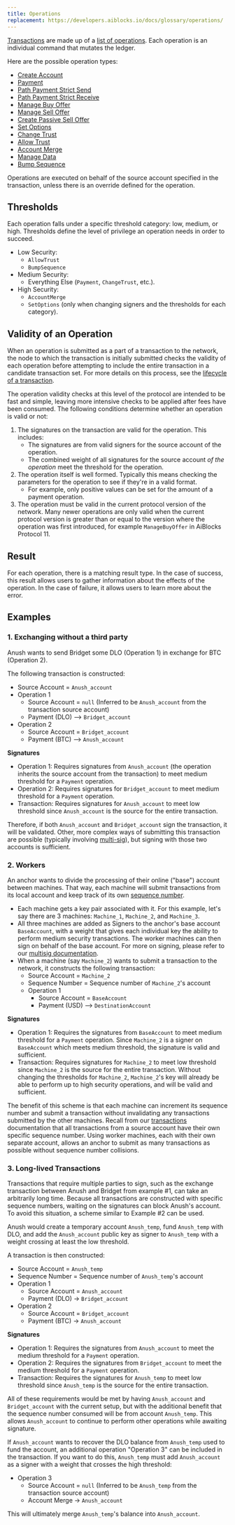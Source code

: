 ```yaml
---
title: Operations
replacement: https://developers.aiblocks.io/docs/glossary/operations/
---
```


[Transactions](./transactions.md) are made up of a [list of operations](./list-of-operations.md).
Each operation is an individual command that mutates the ledger.

Here are the possible operation types:
- [Create Account](./list-of-operations.md#create-account)
- [Payment](./list-of-operations.md#payment)
- [Path Payment Strict Send](./list-of-operations.md#path-payment-strict-send)
- [Path Payment Strict Receive](./list-of-operations.md#path-payment-strict-receive)
- [Manage Buy Offer](./list-of-operations.md#manage-buy-offer)
- [Manage Sell Offer](./list-of-operations.md#manage-sell-offer)
- [Create Passive Sell Offer](./list-of-operations.md#create-passive-sell-offer)
- [Set Options](./list-of-operations.md#set-options)
- [Change Trust](./list-of-operations.md#change-trust)
- [Allow Trust](./list-of-operations.md#allow-trust)
- [Account Merge](./list-of-operations.md#account-merge)
- [Manage Data](./list-of-operations.md#manage-data)
- [Bump Sequence](./list-of-operations.md#bump-sequence)

Operations are executed on behalf of the source account specified in the
transaction, unless there is an override defined for the operation.

## Thresholds

Each operation falls under a specific threshold category: low, medium, or high.
Thresholds define the level of privilege an operation needs in order to succeed.

* Low Security:
  * `AllowTrust`
  * `BumpSequence`
* Medium Security:
  * Everything Else (`Payment`, `ChangeTrust`, etc.).
* High Security:
  * `AccountMerge`
  * `SetOptions` (only when changing signers and the thresholds for each category).


## Validity of an Operation

When an operation is submitted as a part of a transaction to the network, the node to which the
transaction is initially submitted checks the validity of each operation before attempting to
include the entire transaction in a candidate transaction set. For more details on this process,
see the [lifecycle of a transaction][tx-lifecycle].

The operation validity checks at this level of the protocol are intended to be fast and simple,
leaving more intensive checks to be applied after fees have been consumed. The following conditions
determine whether an operation is valid or not:

1. The signatures on the transaction are valid for the operation. This includes:
   * The signatures are from valid signers for the source account of the operation.
   * The combined weight of all signatures for the source account _of the operation_ meet the
     threshold for the operation.
2. The operation itself is well formed. Typically this means checking the parameters for the
   operation to see if they're in a valid format.
   * For example, only positive values can be set for the amount of a payment operation.
3. The operation must be valid in the current protocol version of the network. Many newer
   operations are only valid when the current protocol version is greater than or equal to the
   version where the operation was first introduced, for example `ManageBuyOffer` in AiBlocks
   Protocol 11.

## Result

For each operation, there is a matching result type. In the case of success, this result allows
users to gather information about the effects of the operation. In the case of failure, it allows
users to learn more about the error.

## Examples
### 1. Exchanging without a third party

Anush wants to send Bridget some DLO (Operation 1) in exchange for BTC (Operation 2).

The following transaction is constructed:
* Source Account = `Anush_account`
* Operation 1
  * Source Account = `null` (Inferred to be `Anush_account` from the transaction source account)
  * Payment (DLO) --> `Bridget_account`
* Operation 2
  * Source Account = `Bridget_account`
  * Payment (BTC) --> `Anush_account`

**Signatures**
* Operation 1: Requires signatures from `Anush_account` (the operation inherits
  the source account from the transaction) to meet medium threshold for a `Payment` operation.
* Operation 2: Requires signatures for `Bridget_account` to meet medium threshold for a `Payment`
  operation.
* Transaction: Requires signatures for `Anush_account` to meet low threshold since `Anush_account`
  is the source for the entire transaction.

Therefore, if both `Anush_account` and `Bridget_account` sign the transaction, it will be
validated. Other, more complex ways of submitting this transaction are possible (typically
involving [multi-sig](./multi-sig.md)), but signing with those two accounts is sufficient.

### 2. Workers

An anchor wants to divide the processing of their online ("base") account between machines. That
way, each machine will submit transactions from its local account and keep track of its own
[sequence number](./transactions.md#sequence-number).

* Each machine gets a key pair associated with it. For this example, let's say there are 3
  machines: `Machine_1`, `Machine_2`, and `Machine_3`.
* All three machines are added as Signers to the anchor's base account `BaseAccount`, with
  a weight that gives each individual key the ability to perform medium security transactions. The
  worker machines can then sign on behalf of the base account. For more on signing, please refer
  to our [multisig documentation](multi-sig.md).
* When a machine (say `Machine_2`) wants to submit a transaction to the network, it constructs the
  following transaction:
  * Source Account = `Machine_2`
  * Sequence Number = Sequence number of `Machine_2`'s account
  * Operation 1
    * Source Account = `BaseAccount`
    * Payment (USD) --> `DestinationAccount`

**Signatures**
* Operation 1: Requires the signatures from `BaseAccount` to meet medium threshold for a `Payment`
  operation. Since `Machine_2` is a signer on `BaseAccount` which meets medium threshold, the
  signature is valid and sufficient.
* Transaction: Requires signatures for `Machine_2` to meet low threshold since `Machine_2` is the
  source for the entire transaction. Without changing the thresholds for `Machine_2`,
  `Machine_2`'s key will already be able to perform up to high security operations, and will be
  valid and sufficient.

The benefit of this scheme is that each machine can increment its sequence number and submit a
transaction without invalidating any transactions submitted by the other machines. Recall from our
[transactions](transactions.md) documentation that all transactions from a source account have
their own specific sequence number. Using worker machines, each with their own separate account,
allows an anchor to submit as many transactions as possible without sequence number collisions.

### 3. Long-lived Transactions

Transactions that require multiple parties to sign, such as the exchange transaction between Anush
and Bridget from example #1, can take an arbitrarily long time. Because all transactions are
constructed with specific sequence numbers, waiting on the signatures can block Anush's account. To
avoid this situation, a scheme similar to Example #2 can be used.

Anush would create a temporary account `Anush_temp`, fund `Anush_temp` with DLO, and add the
`Anush_account` public key as signer to `Anush_temp` with a weight crossing at least the low
threshold.

A transaction is then constructed:
* Source Account = `Anush_temp`
* Sequence Number = Sequence number of `Anush_temp`'s account
* Operation 1
  * Source Account = `Anush_account`
  * Payment (DLO) -> `Bridget_account`
* Operation 2
  * Source Account = `Bridget_account`
  * Payment (BTC) -> `Anush_account`

**Signatures**
* Operation 1: Requires the signatures from `Anush_account` to meet the medium threshold for a
  `Payment` operation.
* Operation 2: Requires the signatures from `Bridget_account` to meet the medium threshold for a
  `Payment` operation.
* Transaction: Requires the signatures for `Anush_temp` to meet low threshold since `Anush_temp` is
  the source for the entire transaction.

All of these requirements would be met by having `Anush_account` and `Bridget_account` with the
current setup, but with the additional benefit that the sequence number consumed will be from
account `Anush_temp`. This allows `Anush_account` to continue to perform other operations while
awaiting signature.

If `Anush_account` wants to recover the DLO balance from `Anush_temp` used to fund the account, an
additional operation "Operation 3" can be included in the transaction. If you want to do this,
`Anush_temp` must add `Anush_account` as a signer with a weight that crosses the high threshold:
  * Operation 3
    * Source Account = `null` (Inferred to be `Anush_temp` from the transaction source account)
    * Account Merge -> `Anush_account`

This will ultimately merge `Anush_temp`'s balance into `Anush_account`.

[tx-lifecycle]: ./transactions.md#life-cycle
